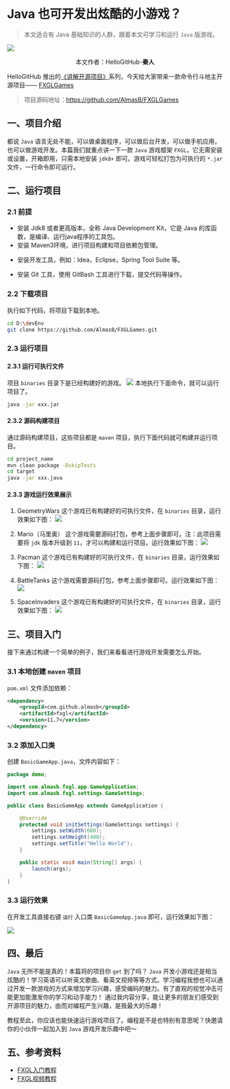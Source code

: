# Java 也可开发出炫酷的小游戏？

> 本文适合有 Java 基础知识的人群，跟着本文可学习和运行 `Java` 版游戏。

![](./images/0.jpg)

<p align="center">本文作者：HelloGitHub-<strong>秦人</strong></p>

HelloGitHub 推出的[《讲解开源项目》](https://github.com/HelloGitHub-Team/Article)系列，今天给大家带来一款命令行斗地主开源项目—— [FXGLGames](https://github.com/AlmasB/FXGLGames) 

> 项目源码地址：https://github.com/AlmasB/FXGLGames


## 一、项目介绍
都说 `Java` 语言无处不能，可以做桌面程序，可以做后台开发，可以做手机应用，也可以做游戏开发。本篇我们就重点讲一下一款 `Java` 游戏框架 `FXGL`，它无需安装或设置，开箱即用，只需本地安装 `jdk8+` 即可。游戏可轻松打包为可执行的 `*.jar` 文件，一行命令即可运行。

## 二、运行项目
### 2.1 前提

+ 安装 Jdk8 或者更高版本，全称 Java Development Kit，它是 Java 的库函数，是编译、运行java程序的工具包。
+ 安装 Maven3环境，进行项目构建和项目依赖包管理。
* 安装开发工具，例如：Idea，Eclipse，Spring Tool Suite 等。
- 安装 Git 工具，使用 GitBash 工具进行下载，提交代码等操作。

### 2.2 下载项目

执行如下代码，将项目下载到本地。
```bash
cd D:\devEnv
git clone https://github.com/AlmasB/FXGLGames.git
```

### 2.3 运行项目
#### 2.3.1 运行可执行文件
项目 `binaries` 目录下是已经构建好的游戏。
![](./images/1.png)
本地执行下面命令，就可以运行项目了。

```bash
java -jar xxx.jar
```

#### 2.3.2 源码构建项目
通过源码构建项目，这些项目都是 `maven` 项目，执行下面代码就可构建并运行项目。

```bash
cd project_name
mvn clean package -DskipTests
cd target
java -jar xxx.java
```
#### 2.3.3 游戏运行效果展示

1. GeometryWars
  这个游戏已有构建好的可执行文件，在 `binaries` 目录，运行效果如下图：
  ![](./images/2.png)

2. Mario（马里奥）
  这个游戏需要源码打包，参考上面步骤即可。注：此项目需要将 `jdk` 版本升级到 `11`，才可以构建和运行项目。运行效果如下图：
  ![](./images/3.png)

3. Pacman
  这个游戏已有构建好的可执行文件，在 `binaries` 目录，运行效果如下图：
  ![](./images/4.png)

4. BattleTanks
  这个游戏需要源码打包，参考上面步骤即可。运行效果如下图：
  ![](./images/5.png)

5. SpaceInvaders
  这个游戏已有构建好的可执行文件，在 `binaries` 目录，运行效果如下图：
  ![](./images/6.png)

## 三、项目入门
接下来通过构建一个简单的例子，我们来看看进行游戏开发需要怎么开始。
### 3.1 本地创建 `maven` 项目
`pom.xml` 文件添加依赖：
```xml
<dependency>
    <groupId>com.github.almasb</groupId>
    <artifactId>fxgl</artifactId>
    <version>11.7</version>
</dependency>
```
### 3.2 添加入口类
创建 `BasicGameApp.java`，文件内容如下：

```java
package demo;

import com.almasb.fxgl.app.GameApplication;
import com.almasb.fxgl.settings.GameSettings;

public class BasicGameApp extends GameApplication {

    @Override
    protected void initSettings(GameSettings settings) {
        settings.setWidth(600);
        settings.setHeight(400);
        settings.setTitle("Hello World");
    }

    public static void main(String[] args) {
        launch(args);
    }
}
```

### 3.3 运行效果
在开发工具直接右键 `运行` 入口类 `BasicGameApp.java` 即可，运行效果如下图：

![](./images/7.png)



## 四、最后

`Java` 无所不能是真的！本篇将的项目你 `get` 到了吗？ `Java` 开发小游戏还是相当炫酷的！学习英语可以听英文歌曲、看英文视频等等方式。学习编程我想也可以通过开发一款游戏的方式来增加学习兴趣，感受编码的魅力。有了直观的视觉冲击可能更加能激发你的学习和动手能力！ 通过我内容分享，能让更多的朋友们感受到开源项目的魅力，由而对编程产生兴趣，是我最大的乐趣！

教程至此，你应该也能快速运行游戏项目了。编程是不是也特别有意思呢？快邀请你的小伙伴一起加入到 `Java` 游戏开发乐趣中吧～

## 五、参考资料
+ [FXGL入门教程](https://github.com/AlmasB/FXGL/wiki)
+ [FXGL视频教程](https://www.youtube.com/playlist?list=PL4h6ypqTi3RTiTuAQFKE6xwflnPKyFuPp)


